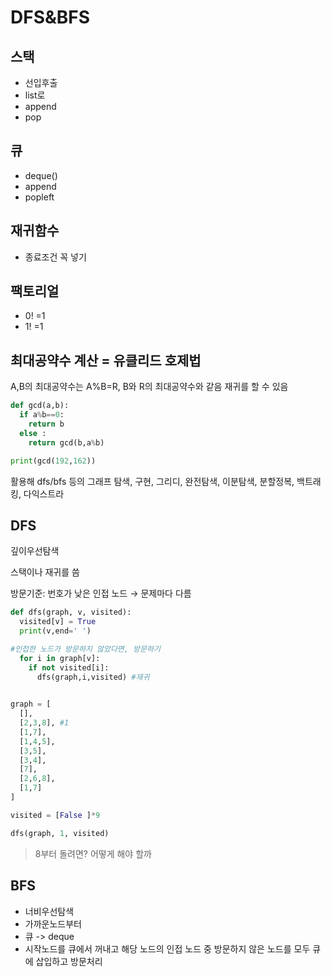 
# DFS&BFS

## 스택

- 선입후출
- list로 
- append
- pop

## 큐
- deque()
- append
- popleft

## 재귀함수

- 종료조건 꼭 넣기

## 팩토리얼

- 0! =1
- 1! =1

## 최대공약수 계산 = 유클리드 호제법

A,B의 최대공약수는 A%B=R, B와 R의 최대공약수와 같음
재귀를 할 수 있음

```python
def gcd(a,b):
  if a%b==0:
    return b
  else :
    return gcd(b,a%b)

print(gcd(192,162))
```

활용해 dfs/bfs 등의 그래프 탐색, 구현, 그리디, 완전탐색, 이분탐색, 분할정복, 백트래킹, 다익스트라

## DFS

깊이우선탐색

스택이나 재귀를 씀

방문기준: 번호가 낮은 인접 노드 → 문제마다 다름

```python
def dfs(graph, v, visited):
  visited[v] = True
  print(v,end=' ')

#인접한 노드가 방문하지 않았다면, 방문하기
  for i in graph[v]:
    if not visited[i]:
      dfs(graph,i,visited) #재귀
    

graph = [
  [],
  [2,3,8], #1
  [1,7],
  [1,4,5],
  [3,5],
  [3,4],
  [7],
  [2,6,8],
  [1,7]
]

visited = [False ]*9

dfs(graph, 1, visited)
```

> 8부터 돌려면? 어떻게 해야 할까

## BFS

- 너비우선탐색
- 가까운노드부터
- 큐 -> deque
- 시작노드를 큐에서 꺼내고
	해당 노드의 인접 노드 중 방문하지 않은 노드를 모두 큐에 삽입하고 방문처리